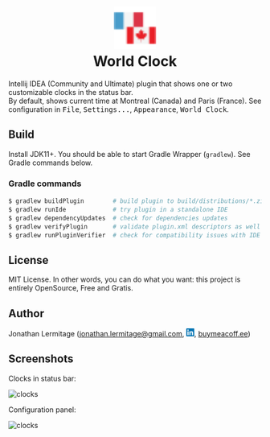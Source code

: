 <h1 align="center">
    <a href="https://plugins.jetbrains.com/plugin/11058-extra-icons">
      <img src="./src/main/resources/META-INF/pluginIcon.svg" width="84" height="84" alt="logo"/>
    </a><br/>
    World Clock
</h1>

Intellij IDEA (Community and Ultimate) plugin that shows one or two customizable clocks in the status bar.  
By default, shows current time at Montreal (Canada) and Paris (France). See configuration in <kbd>File</kbd>, <kbd>Settings...</kbd>, <kbd>Appearance</kbd>, <kbd>World Clock</kbd>.

## Build

Install JDK11+. You should be able to start Gradle Wrapper (`gradlew`). See Gradle commands below.

### Gradle commands

```bash
$ gradlew buildPlugin        # build plugin to build/distributions/*.zip
$ gradlew runIde             # try plugin in a standalone IDE
$ gradlew dependencyUpdates  # check for dependencies updates
$ gradlew verifyPlugin       # validate plugin.xml descriptors as well as plugin's archive structure
$ gradlew runPluginVerifier  # check for compatibility issues with IDE
```

## License

MIT License. In other words, you can do what you want: this project is entirely OpenSource, Free and Gratis.

## Author

Jonathan Lermitage (<jonathan.lermitage@gmail.com>, [![linkedin](misc/linkedin_profile_badge.png)](https://www.linkedin.com/in/jonathan-lermitage-092711142/), [buymeacoff.ee](https://buymeacoff.ee/jlermitage))

## Screenshots

Clocks in status bar:

![clocks](misc/screenshots/statusbar.png)

Configuration panel:

![clocks](misc/screenshots/config.png)
